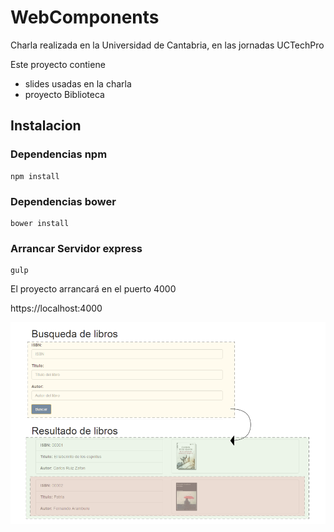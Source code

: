 # WebComponents
Charla realizada en la Universidad de Cantabria, en las jornadas UCTechPro

Este proyecto contiene
- slides usadas en la charla
- proyecto Biblioteca

## Instalacion
### Dependencias npm
```
npm install
```
### Dependencias bower
```
bower install
```

### Arrancar Servidor express
``` 
gulp
```

El proyecto arrancará en el puerto 4000

https://localhost:4000



<p align="center">
  <img src="https://github.com/rocimunoz/webcomponents/blob/master/slides/img/demo.png"/>
</p>







